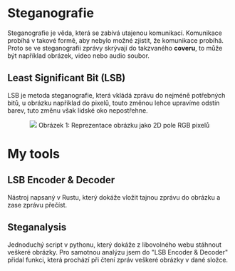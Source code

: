 # Steganografie
Steganografie je věda, která se zabívá utajenou komunikací. Komunikace probíhá v takové formě, aby nebylo možné zjistit, že komunikace probíhá. Proto se ve steganografii zprávy skrývají do takzvaného **coveru**, to může být například obrázek, video nebo audio soubor.

## Least Significant Bit (LSB)
LSB je metoda steganografie, která vkládá zprávu do nejméně potřebných bitů, u obrázku například do pixelů, touto změnou lehce upravíme odstín barev, tuto změnu však lidské oko nepostřehne.

<div style="text-align: center">
  <img src="https://miro.medium.com/v2/resize:fit:720/format:webp/1*Gu_RomzVTPMEJ1hfKanRBA.png" style="margin: auto">
  Obrázek 1: Reprezentace obrázku jako 2D pole RGB pixelů
</div>

# My tools
## LSB Encoder & Decoder
Nástroj napsaný v Rustu, který dokáže vložit tajnou zprávu do obrázku a zase zprávu přečíst.

## Steganalysis
Jednoduchý script v pythonu, který dokáže z libovolného webu stáhnout veškeré obrázky. Pro samotnou analýzu jsem do "LSB Encoder & Decoder" přidal funkci, která prochází při čtení zpráv veškeré obrázky v dané složce.
